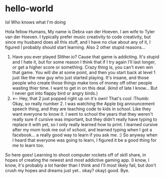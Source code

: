 # hello-world
lol Who knows what I'm doing


Hola fellow Humans,
My name is Debra van der Hoeven.  I am wife to Tyler van der Hoeven.
I typically prefer music creativity to code creativity, but since my husband does all this stuff, and I have no clue about any of it, I figured I probably should start learning. Also 2 other stupid reasons... 
1. Have you ever played Slither.io? Cause that game is addicting.  It's stupid and I hate it, but for some reason I think that if I try again I'll last longer, or get a higher score or something. Crazy thing is, you can't even win that game.  You will die at some point, and then you start back at level 1 just like the new guy who just started playing. It's insane, and those people who create those things make tons of money off other people wasting thier time.  I want to get in on this deal.  (kind of late I know... But I never got into flappy bird or angry birds.) 
2.  <-- Hey, that 2 just popped right up on it's own!  That's cool :Thumb:  Okay, so really number 2.  I was watching the Apple big announcement speech thing, and they are teaching code to kids in school. Like they want everyone to know it.  I went to school the years that they weren't really sure if cursive was important, but they didn't really have typing to replace it with yet, so I only really learned how to print.  I learned cursive after my mom took me out of school, and learned typing when I got a facebook... a really good way to learn if you ask me.  :) So anyway when I heard that everyone was going to learn, I figured it be a good thing for me to learn too.  

So here goes! Learning to shoot computer rockets off of skill share, in hopes of creating the newest and most addictive gaming app. (I know, I know, it's probably a lot harder than I think and I'll most likely fail, but don't crush my hopes and dreams just yet.. okay? okay) good. Bye. 
